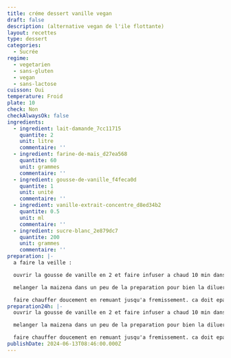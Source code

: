 ```yaml
---
title: créme dessert vanille vegan
draft: false
description: (alternative vegan de l'ile flottante)
layout: recettes
type: dessert
categories:
  - Sucrée
regime:
  - vegetarien
  - sans-gluten
  - vegan
  - sans-lactose
cuisson: Oui
temperature: Froid
plate: 10
check: Non
checkAlwaysOk: false
ingredients:
  - ingredient: lait-damande_7cc11715
    quantite: 2
    unit: litre
    commentaire: ''
  - ingredient: farine-de-mais_d27ea568
    quantite: 60
    unit: grammes
    commentaire: ''
  - ingredient: gousse-de-vanille_f4feca0d
    quantite: 1
    unit: unité
    commentaire: ''
  - ingredient: vanille-extrait-concentre_d8ed34b2
    quantite: 0.5
    unit: ml
    commentaire: ''
  - ingredient: sucre-blanc_2e879dc7
    quantite: 200
    unit: grammes
    commentaire: ''
preparation: |-
  a faire la veille :

  ouvrir la gousse de vanille en 2 et faire infuser a chaud 10 min dans le lait. ajouter l'extrait de vanille.

  melanger la maizena dans un peu de la preparation pour bien la diluer

  faire chauffer doucement en remuant jusqu'a fremissement. ca doit epaissir un peu. mettre dans des ramequins au frais.
preparation24h: |-
  ouvrir la gousse de vanille en 2 et faire infuser a chaud 10 min dans le lait. ajouter l'extrait de vanille.

  melanger la maizena dans un peu de la preparation pour bien la diluer

  faire chauffer doucement en remuant jusqu'a fremissement. ca doit epaissir un peu. mettre dans des ramequins au frais.
publishDate: 2024-06-13T08:46:00.000Z
---
```

